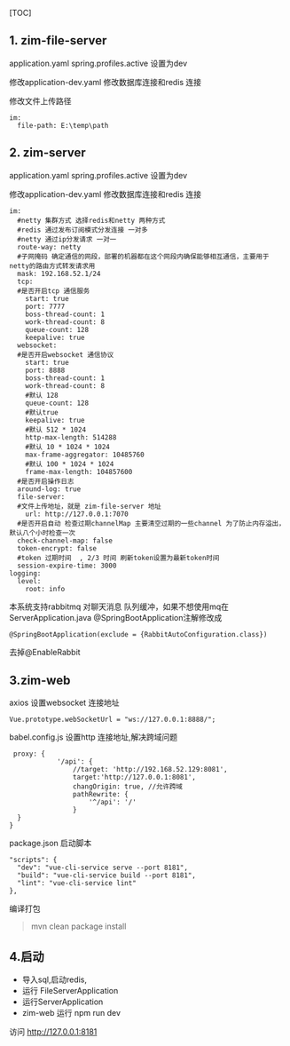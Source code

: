 [TOC]

## **1. zim-file-server**

application.yaml  spring.profiles.active 设置为dev

修改application-dev.yaml 修改数据库连接和redis 连接

修改文件上传路径

```
im:
  file-path: E:\temp\path
```

## **2. zim-server**

application.yaml  spring.profiles.active 设置为dev

修改application-dev.yaml 修改数据库连接和redis 连接

```
im:
  #netty 集群方式 选择redis和netty 两种方式
  #redis 通过发布订阅模式分发连接 一对多
  #netty 通过ip分发请求 一对一
  route-way: netty
  #子网掩码 确定通信的网段，部署的机器都在这个网段内确保能够相互通信，主要用于netty的路由方式转发请求用
  mask: 192.168.52.1/24
  tcp:
  #是否开启tcp 通信服务
    start: true
    port: 7777
    boss-thread-count: 1
    work-thread-count: 8
    queue-count: 128
    keepalive: true
  websocket:
  #是否开启websocket 通信协议
    start: true
    port: 8888
    boss-thread-count: 1
    work-thread-count: 8
    #默认 128
    queue-count: 128
    #默认true
    keepalive: true
    #默认 512 * 1024
    http-max-length: 514288
    #默认 10 * 1024 * 1024
    max-frame-aggregator: 10485760
    #默认 100 * 1024 * 1024
    frame-max-length: 104857600
  #是否开启操作日志
  around-log: true
  file-server:
  #文件上传地址，就是 zim-file-server 地址
    url: http://127.0.0.1:7070
  #是否开启自动 检查过期channelMap 主要清空过期的一些channel 为了防止内存溢出，默认八个小时检查一次
  check-channel-map: false
  token-encrypt: false
  #token 过期时间  , 2/3 时间 刷新token设置为最新token时间
  session-expire-time: 3000
logging:
  level:
    root: info
```

本系统支持rabbitmq 对聊天消息 队列缓冲，如果不想使用mq在 ServerApplication.java  @SpringBootApplication注解修改成

```
@SpringBootApplication(exclude = {RabbitAutoConfiguration.class})
```

去掉@EnableRabbit

## **3.zim-web**

axios 设置websocket 连接地址

```
Vue.prototype.webSocketUrl = "ws://127.0.0.1:8888/";
```

babel.config.js 设置http 连接地址,解决跨域问题

```
 proxy: {
            '/api': {
                //target: 'http://192.168.52.129:8081',
                target:'http://127.0.0.1:8081',
                changOrigin: true, //允许跨域
                pathRewrite: {
                    '^/api': '/'
                }
  }
}
```

package.json 启动脚本

```
"scripts": {
  "dev": "vue-cli-service serve --port 8181",
  "build": "vue-cli-service build --port 8181",
  "lint": "vue-cli-service lint"
},
```

编译打包

> mvn clean package install



## **4.启动**

- 导入sql,启动redis,
- 运行 FileServerApplication
- 运行ServerApplication 
- zim-web 运行 npm run dev

访问 http://127.0.0.1:8181

